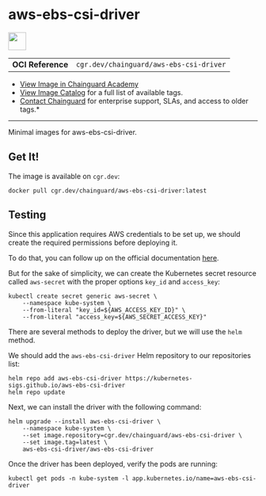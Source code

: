 <!--monopod:start-->
# aws-ebs-csi-driver

<!--logo:start-->
<img src="https://storage.googleapis.com/chainguard-academy/logos/aws-ebs-csi-driver/logo.svg" width="36px" height="36px" />
<!--logo:end-->

| | |
| - | - |
| **OCI Reference** | `cgr.dev/chainguard/aws-ebs-csi-driver` |

* [View Image in Chainguard Academy](https://edu.chainguard.dev/chainguard/chainguard-images/reference/aws-ebs-csi-driver/overview/)
* [View Image Catalog](https://console.enforce.dev/images/catalog) for a full list of available tags.
* [Contact Chainguard](https://www.chainguard.dev/chainguard-images) for enterprise support, SLAs, and access to older tags.*
---
<!--monopod:end-->

<!--overview:start-->
Minimal images for aws-ebs-csi-driver.
<!--overview:end-->

<!--getting:start-->
## Get It!
The image is available on `cgr.dev`:

```
docker pull cgr.dev/chainguard/aws-ebs-csi-driver:latest
```
<!--getting:end-->

<!--body:start-->
## Testing

Since this application requires AWS credentials to be set up, we should create the required permissions before deploying it.

To do that, you can follow up on the official documentation [here](https://github.com/kubernetes-sigs/aws-ebs-csi-driver/blob/master/docs/install.md#set-up-driver-permissions).

But for the sake of simplicity, we can create the Kubernetes secret resource called `aws-secret` with the proper options `key_id` and `access_key`:

```shell
kubectl create secret generic aws-secret \
    --namespace kube-system \
    --from-literal "key_id=${AWS_ACCESS_KEY_ID}" \
    --from-literal "access_key=${AWS_SECRET_ACCESS_KEY}"
```

There are several methods to deploy the driver, but we will use the `helm` method.

We should add the `aws-ebs-csi-driver` Helm repository to our repositories list:

```shell
helm repo add aws-ebs-csi-driver https://kubernetes-sigs.github.io/aws-ebs-csi-driver
helm repo update
```

Next, we can install the driver with the following command:

```shell
helm upgrade --install aws-ebs-csi-driver \
    --namespace kube-system \
    --set image.repository=cgr.dev/chainguard/aws-ebs-csi-driver \
    --set image.tag=latest \
    aws-ebs-csi-driver/aws-ebs-csi-driver
```

Once the driver has been deployed, verify the pods are running:

```shell
kubectl get pods -n kube-system -l app.kubernetes.io/name=aws-ebs-csi-driver
```
<!--body:end-->

